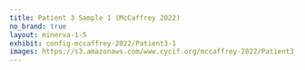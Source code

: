 ```yaml
---
title: Patient 3 Sample 1 (McCaffrey 2022)
no_brand: true
layout: minerva-1-5
exhibit: config-mccaffrey-2022/Patient3-1 
images: https://s3.amazonaws.com/www.cycif.org/mccaffrey-2022/Patient3-1
---
```


